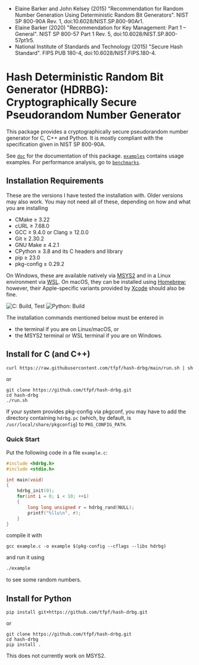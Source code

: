 * Elaine Barker and John Kelsey (2015) "Recommendation for Random Number Generation Using Deterministic Random Bit
  Generators". NIST SP 800-90A Rev. 1, doi:10.6028/NIST.SP.800-90Ar1.
* Elaine Barker (2020) "Recommendation for Key Management: Part 1 – General". NIST SP 800-57 Part 1 Rev. 5,
  doi:10.6028/NIST.SP.800-57pt1r5.
* National Institute of Standards and Technology (2015) "Secure Hash Standard". FIPS PUB 180-4,
  doi:10.6028/NIST.FIPS.180-4.

# Hash Deterministic Random Bit Generator (HDRBG): Cryptographically Secure Pseudorandom Number Generator
This package provides a cryptographically secure pseudorandom number generator for C, C++ and Python. It is mostly
compliant with the specification given in NIST SP 800-90A.

See [`doc`](doc) for the documentation of this package. [`examples`](examples) contains usage examples. For performance
analysis, go to [`benchmarks`](benchmarks).

## Installation Requirements
These are the versions I have tested the installation with. Older versions may also work. You may not need all of
these, depending on how and what you are installing
* CMake ≥ 3.22
* cURL ≥ 7.68.0
* GCC ≥ 9.4.0 or Clang ≥ 12.0.0
* Git ≥ 2.30.2
* GNU Make ≥ 4.2.1
* CPython ≥ 3.8 and its C headers and library
* pip ≥ 23.0
* pkg-config ≥ 0.29.2

On Windows, these are available natively via [MSYS2](https://www.msys2.org) and in a Linux environment via
[WSL](https://learn.microsoft.com/en-us/windows/wsl/about). On macOS, they can be installed using
[Homebrew](https://brew.sh/); however, their Apple-specific variants provided by
[Xcode](https://apps.apple.com/app/xcode/id497799835) should also be fine.

![C: Build, Test](https://github.com/tfpf/hash-drbg/actions/workflows/c-build-test.yml/badge.svg)
![Python: Build](https://github.com/tfpf/hash-drbg/actions/workflows/python-build.yml/badge.svg)

The installation commands mentioned below must be entered in
* the terminal if you are on Linux/macOS, or
* the MSYS2 terminal or WSL terminal if you are on Windows.

## Install for C (and C++)
```shell
curl https://raw.githubusercontent.com/tfpf/hash-drbg/main/run.sh | sh
```
or
```shell
git clone https://github.com/tfpf/hash-drbg.git
cd hash-drbg
./run.sh
```

If your system provides pkg-config via pkgconf, you may have to add the directory containing `hdrbg.pc` (which, by
default, is `/usr/local/share/pkgconfig`) to `PKG_CONFIG_PATH`.

### Quick Start
Put the following code in a file `example.c`:
```C
#include <hdrbg.h>
#include <stdio.h>

int main(void)
{
    hdrbg_init(0);
    for(int i = 0; i < 10; ++i)
    {
        long long unsigned r = hdrbg_rand(NULL);
        printf("%llu\n", r);
    }
}
```
compile it with
```
gcc example.c -o example $(pkg-config --cflags --libs hdrbg)
```
and run it using
```sh
./example
```
to see some random numbers.

## Install for Python
```shell
pip install git+https://github.com/tfpf/hash-drbg.git
```
or
```shell
git clone https://github.com/tfpf/hash-drbg.git
cd hash-drbg
pip install .
```

This does not currently work on MSYS2.
